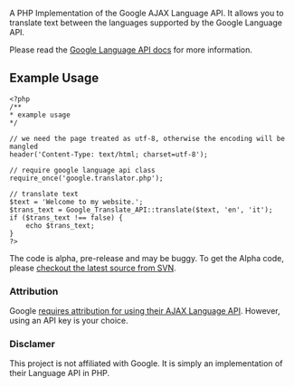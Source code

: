 A PHP Implementation of the Google AJAX Language API. It allows you to translate text between the languages supported by the Google Language API.

Please read the [Google Language API docs](http://code.google.com/apis/ajaxlanguage/documentation/) for more information.


## Example Usage ##

```
<?php
/**
* example usage
*/

// we need the page treated as utf-8, otherwise the encoding will be mangled
header('Content-Type: text/html; charset=utf-8');

// require google language api class
require_once('google.translator.php');

// translate text
$text = 'Welcome to my website.';
$trans_text = Google_Translate_API::translate($text, 'en', 'it');
if ($trans_text !== false) {
	echo $trans_text;
}
?>
```

The code is alpha, pre-release and may be buggy. To get the Alpha code, please [checkout the latest source from SVN](http://code.google.com/p/php-language-api/source/browse/trunk/google.translator.php).

### Attribution ###

Google [requires attribution for using their AJAX Language API](http://code.google.com/apis/ajaxlanguage/documentation/#Branding). However, using an API key is your choice.

### Disclamer ###

This project is not affiliated with Google. It is simply an implementation of their Language API in PHP.